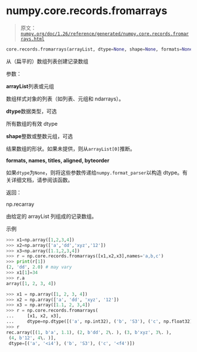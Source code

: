 # numpy.core.records.fromarrays

> 原文：[`numpy.org/doc/1.26/reference/generated/numpy.core.records.fromarrays.html`](https://numpy.org/doc/1.26/reference/generated/numpy.core.records.fromarrays.html)

```py
core.records.fromarrays(arrayList, dtype=None, shape=None, formats=None, names=None, titles=None, aligned=False, byteorder=None)
```

从（扁平的）数组列表创建记录数组

参数：

**arrayList**列表或元组

数组样式对象的列表（如列表、元组和 ndarrays）。

**dtype**数据类型，可选

所有数组的有效 dtype

**shape**整数或整数元组，可选

结果数组的形状。如果未提供，则从`arrayList[0]`推断。

**formats, names, titles, aligned, byteorder**

如果`dtype`为`None`，则将这些参数传递给`numpy.format_parser`以构造 dtype。有关详细文档，请参阅该函数。

返回：

np.recarray

由给定的 arrayList 列组成的记录数组。

示例

```py
>>> x1=np.array([1,2,3,4])
>>> x2=np.array(['a','dd','xyz','12'])
>>> x3=np.array([1.1,2,3,4])
>>> r = np.core.records.fromarrays([x1,x2,x3],names='a,b,c')
>>> print(r[1])
(2, 'dd', 2.0) # may vary
>>> x1[1]=34
>>> r.a
array([1, 2, 3, 4]) 
```

```py
>>> x1 = np.array([1, 2, 3, 4])
>>> x2 = np.array(['a', 'dd', 'xyz', '12'])
>>> x3 = np.array([1.1, 2, 3,4])
>>> r = np.core.records.fromarrays(
...     [x1, x2, x3],
...     dtype=np.dtype([('a', np.int32), ('b', 'S3'), ('c', np.float32)]))
>>> r
rec.array([(1, b'a', 1.1), (2, b'dd', 2\. ), (3, b'xyz', 3\. ),
 (4, b'12', 4\. )],
 dtype=[('a', '<i4'), ('b', 'S3'), ('c', '<f4')]) 
```

